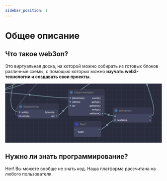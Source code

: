 ```yaml
---
sidebar_position: 1
---
```


# Общее описание

## Что такое **web3on**?

Это виртуальная доска, на которой можно собирать из готовых блоков различные схемы, с помощью которых можно **изучать web3-технологии и создавать свои проекты**.

![Текст с описанием картинки](https://github.com/web3man/web3on/raw/docusaurus/static/img/docs-img/write-read-sc1.png)

## Нужно ли знать программирование?

Нет! Вы можете вообще не знать код. Наша платформа рассчитана на любого пользователя.

